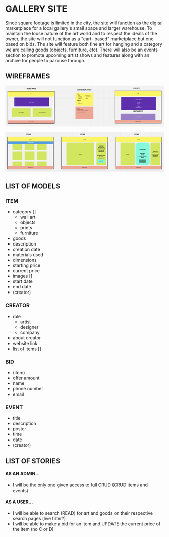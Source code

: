 # GALLERY SITE

Since square footage is limited in the city, the site will function as the digital marketplace for a local gallery's small space and larger warehouse. To maintain the loose nature of the art world and to respect the ideals of the owner, the site will not function as a "cart- based" marketplace but one based on bids. The site will feature both fine art for hanging and a category we are calling goods (objects, furniture, etc). There will also be an events section to promote upcoming artist shows and features along with an archive for people to parouse through.

## WIREFRAMES

![wire4](wires/wire4.png)

![wire5](wires/wire5.png)


## LIST OF MODELS

### ITEM
- category []
    - wall art
    - objects
    - prints
    - furniture
- goods
- description
- creation date
- materials used
- dimensions
- starting price
- current price
- images []
- start date
- end date
- (creator)

### CREATOR
- role
    - artist
    - designer
    - company
- about creator
- website link
- list of items []

### BID
- (item)
- offer amount
- name
- phone number
- email

### EVENT
- title
- description
- poster
- time
- date
- (creator)



## LIST OF STORIES

#### AS AN ADMIN...
- I will be the only one given access to full CRUD (CRUD items and events)

#### AS A USER...
- I will be able to search (READ) for art and goods on their respective search pages (live filter?)
- I will be able to make a bid for an item and UPDATE the current price of the item (no C or D)

